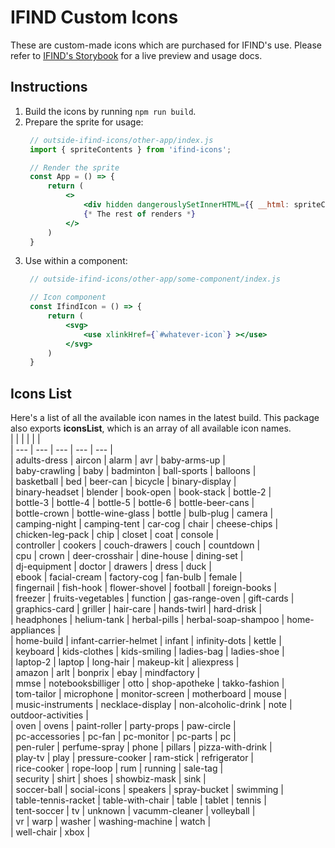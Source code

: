 # IFIND Custom Icons

These are custom-made icons which are purchased for IFIND's use. Please refer to [IFIND's Storybook](https://www.ifindilu.com/storybook/?path=/story/00-styleguide-ifind-icons--ifind-icons) for a live preview and usage docs.

## Instructions
1. Build the icons by running `npm run build`.
2. Prepare the sprite for usage:
   ```jsx
    // outside-ifind-icons/other-app/index.js
    import { spriteContents } from 'ifind-icons';

    // Render the sprite
    const App = () => {
        return (
            <>
                <div hidden dangerouslySetInnerHTML={{ __html: spriteContents }}></div>
                {* The rest of renders *}
            </>
        )
    }
   ```
3. Use within a component:
   ```jsx
    // outside-ifind-icons/other-app/some-component/index.js

    // Icon component
    const IfindIcon = () => {
        return (
            <svg>
                <use xlinkHref={`#whatever-icon`} ></use>
            </svg>
        )
    }
   ```

## Icons List
Here's a list of all the available icon names in the latest build. This package also exports **iconsList**, which is an array of all available icon names.  
|  |  |  |  |  |  
| --- | --- | --- | --- | --- |  
| adults-dress | aircon | alarm | avr | baby-arms-up |  
| baby-crawling | baby | badminton | ball-sports | balloons |  
| basketball | bed | beer-can | bicycle | binary-display |  
| binary-headset | blender | book-open | book-stack | bottle-2 |  
| bottle-3 | bottle-4 | bottle-5 | bottle-6 | bottle-beer-cans |  
| bottle-crown | bottle-wine-glass | bottle | bulb-plug | camera |  
| camping-night | camping-tent | car-cog | chair | cheese-chips |  
| chicken-leg-pack | chip | closet | coat | console |  
| controller | cookers | couch-drawers | couch | countdown |  
| cpu | crown | deer-crosshair | dine-house | dining-set |  
| dj-equipment | doctor | drawers | dress | duck |  
| ebook | facial-cream | factory-cog | fan-bulb | female |  
| fingernail | fish-hook | flower-shovel | football | foreign-books |  
| freezer | fruits-vegetables | function | gas-range-oven | gift-cards |  
| graphics-card | griller | hair-care | hands-twirl | hard-drisk |  
| headphones | helium-tank | herbal-pills | herbal-soap-shampoo | home-appliances |  
| home-build | infant-carrier-helmet | infant | infinity-dots | kettle |  
| keyboard | kids-clothes | kids-smiling | ladies-bag | ladies-shoe |  
| laptop-2 | laptop | long-hair | makeup-kit | aliexpress |  
| amazon | arlt | bonprix | ebay | mindfactory |  
| mmse | notebooksbilliger | otto | shop-apotheke | takko-fashion |  
| tom-tailor | microphone | monitor-screen | motherboard | mouse |  
| music-instruments | necklace-display | non-alcoholic-drink | note | outdoor-activities |  
| oven | ovens | paint-roller | party-props | paw-circle |  
| pc-accessories | pc-fan | pc-monitor | pc-parts | pc |  
| pen-ruler | perfume-spray | phone | pillars | pizza-with-drink |  
| play-tv | play | pressure-cooker | ram-stick | refrigerator |  
| rice-cooker | rope-loop | rum | running | sale-tag |  
| security | shirt | shoes | showbiz-mask | sink |  
| soccer-ball | social-icons | speakers | spray-bucket | swimming |  
| table-tennis-racket | table-with-chair | table | tablet | tennis |  
| tent-soccer | tv | unknown | vacumm-cleaner | volleyball |  
| vr | warp | washer | washing-machine | watch |  
| well-chair | xbox |